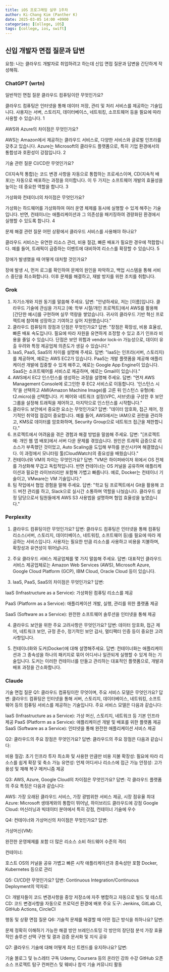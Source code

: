 ```yaml
---
title: iOS 프로그래밍 실무 1주차
author: Ki-Chang Kim (Panther K)
date: 2025-03-05 14:00 +0900
categories: [College, iOS]
tags: [college, ios, swift]
---
```


## 신입 개발자 면접 질문과 답변

요청: 나는 클라우드 개발자로 취업하려고 하는데 신입 면접 질문과 답변을 간단하게 작성해줘.

### ChatGPT (wrtn)

일반적인 면접 질문
클라우드 컴퓨팅이란 무엇인가요?

클라우드 컴퓨팅은 인터넷을 통해 데이터 저장, 관리 및 처리 서비스를 제공하는 기술입니다. 사용자는 서버, 스토리지, 데이터베이스, 네트워킹, 소프트웨어 등을 필요에 따라 사용할 수 있습니다. 1

AWS와 Azure의 차이점은 무엇인가요?

AWS는 Amazon에서 제공하는 클라우드 서비스로, 다양한 서비스와 글로벌 인프라를 갖추고 있습니다. Azure는 Microsoft의 클라우드 플랫폼으로, 특히 기업 환경에서의 통합성과 호환성이 강점입니다. 2

기술 관련 질문
CI/CD란 무엇인가요?

CI(지속적 통합)는 코드 변경 사항을 자동으로 통합하는 프로세스이며, CD(지속적 배포)는 자동으로 배포하는 과정을 의미합니다. 이 두 가지는 소프트웨어 개발의 효율성을 높이는 데 중요한 역할을 합니다. 3

가상화와 컨테이너의 차이점은 무엇인가요?

가상화는 하드웨어를 가상화하여 여러 운영 체제를 동시에 실행할 수 있게 해주는 기술입니다. 반면, 컨테이너는 애플리케이션과 그 의존성을 패키징하여 경량화된 환경에서 실행할 수 있도록 합니다. 4

문제 해결 관련 질문
어떤 상황에서 클라우드 서비스를 사용해야 하나요?

클라우드 서비스는 유연한 리소스 관리, 비용 절감, 빠른 배포가 필요한 경우에 적합합니다. 예를 들어, 트래픽이 급증하는 이벤트에 대비하여 리소스를 확장할 수 있습니다. 5

장애가 발생했을 때 어떻게 대처할 것인가요?

장애 발생 시, 먼저 로그를 확인하여 문제의 원인을 파악하고, 백업 시스템을 통해 서비스 중단을 최소화합니다. 이후 문제를 해결하고, 재발 방지를 위한 조치를 취합니다.

### Grok

1. 자기소개와 지원 동기를 말씀해 주세요.
답변: "안녕하세요, 저는 [이름]입니다. 클라우드 기술에 관심을 가지고 [예: 학부 시절/개인 프로젝트]에서 AWS를 활용해 [간단한 예시]를 구현하며 실무 역량을 쌓았습니다. 귀사의 클라우드 기반 혁신 프로젝트에 참여해 성장하고 기여하고 싶어 지원했습니다."
2. 클라우드 컴퓨팅의 장점과 단점은 무엇인가요?
답변: "장점은 확장성, 비용 효율성, 빠른 배포 속도입니다. 필요에 따라 자원을 유연하게 조정할 수 있고 초기 인프라 비용을 줄일 수 있습니다. 단점은 보안 위험과 vendor lock-in 가능성으로, 데이터 유출 우려와 특정 제공업체 의존도가 생길 수 있습니다."
3. IaaS, PaaS, SaaS의 차이를 설명해 주세요.
답변: "IaaS는 인프라(서버, 스토리지)를 제공하며, 예로는 AWS EC2가 있습니다. PaaS는 개발 플랫폼을 제공해 애플리케이션 개발에 집중할 수 있게 해주고, 예로는 Google App Engine이 있습니다. SaaS는 소프트웨어를 서비스로 제공하며, 예로는 Gmail이 있습니다."
4. AWS에서 EC2 인스턴스를 생성하는 과정을 설명해 주세요.
답변: "먼저 AWS Management Console에 로그인한 후 EC2 서비스로 이동합니다. '인스턴스 시작'을 선택하고 AMI(Amazon Machine Image)를 고른 뒤 인스턴스 유형(예: t2.micro)을 선택합니다. 키 페어와 네트워크 설정(VPC, 서브넷)을 구성한 후 보안 그룹을 설정해 트래픽을 제어하고, 마지막으로 인스턴스를 시작합니다."
5. 클라우드 보안에서 중요한 요소는 무엇인가요?
답변: "데이터 암호화, 접근 제어, 정기적인 취약점 점검이 중요합니다. 예를 들어, AWS에서는 IAM으로 권한을 관리하고, KMS로 데이터를 암호화하며, Security Group으로 네트워크 접근을 제한합니다."
6. 프로젝트에서 어려움을 겪은 경험과 해결 방법을 말씀해 주세요.
답변: "[프로젝트 예: 개인 웹 앱 배포]에서 서버 다운 문제를 겪었습니다. 원인은 트래픽 급증으로 리소스가 부족했던 것이었고, Auto Scaling을 도입해 부하를 분산시키며 해결했습니다. 이 과정에서 모니터링 툴(CloudWatch)의 중요성을 배웠습니다."
7. 컨테이너와 VM의 차이는 무엇인가요?
답변: "VM은 하이퍼바이저 위에서 OS 전체를 가상화해 무겁고 독립적입니다. 반면 컨테이너는 OS 커널을 공유하며 애플리케이션과 필요한 라이브러리만 포함해 가볍고 빠릅니다. 예로, Docker는 컨테이너 기술이고, VMware는 VM 기술입니다."
8. 팀 작업에서 협업 경험을 말해 주세요.
답변: "학교 팀 프로젝트에서 Git을 활용해 코드 버전 관리를 하고, Slack으로 실시간 소통하며 역할을 나눴습니다. 클라우드 설정 담당으로서 팀원들에게 AWS S3 사용법을 설명하며 협업 효율성을 높였습니다."

### Perplexity

1. 클라우드 컴퓨팅이란 무엇인가요?
답변: 클라우드 컴퓨팅은 인터넷을 통해 컴퓨팅 리소스(서버, 스토리지, 데이터베이스, 네트워킹, 소프트웨어 등)를 필요에 따라 제공하는 서비스입니다. 사용자는 필요한 만큼 리소스를 사용하고 비용을 지불하며, 확장성과 유연성이 뛰어납니다.

2. 주요 클라우드 서비스 제공업체를 몇 가지 말씀해 주세요.
답변: 대표적인 클라우드 서비스 제공업체로는 Amazon Web Services (AWS), Microsoft Azure, Google Cloud Platform (GCP), IBM Cloud, Oracle Cloud 등이 있습니다.

3. IaaS, PaaS, SaaS의 차이점은 무엇인가요?
답변:

IaaS (Infrastructure as a Service): 가상화된 컴퓨팅 리소스를 제공

PaaS (Platform as a Service): 애플리케이션 개발, 실행, 관리를 위한 플랫폼 제공

SaaS (Software as a Service): 완전한 소프트웨어 솔루션을 인터넷을 통해 제공

4. 클라우드 보안을 위한 주요 고려사항은 무엇인가요?
답변: 데이터 암호화, 접근 제어, 네트워크 보안, 규정 준수, 정기적인 보안 감사, 멀티팩터 인증 등이 중요한 고려사항입니다.

5. 컨테이너화와 도커(Docker)에 대해 설명해주세요.
답변: 컨테이너화는 애플리케이션과 그 종속성을 하나의 패키지로 묶어 어디서나 일관되게 실행할 수 있게 하는 기술입니다. 도커는 이러한 컨테이너를 만들고 관리하는 대표적인 플랫폼으로, 개발과 배포 과정을 간소화합니다.

### Claude

기술 면접 질문
Q1: 클라우드 컴퓨팅이란 무엇이며, 주요 서비스 모델은 무엇인가요?
답변: 클라우드 컴퓨팅은 인터넷을 통해 서버, 스토리지, 데이터베이스, 네트워킹, 소프트웨어 등의 컴퓨팅 서비스를 제공하는 기술입니다. 주요 서비스 모델은 다음과 같습니다:

IaaS (Infrastructure as a Service): 가상 머신, 스토리지, 네트워크 등 기본 인프라 제공
PaaS (Platform as a Service): 애플리케이션 개발 및 배포를 위한 플랫폼 제공
SaaS (Software as a Service): 인터넷을 통해 완전한 애플리케이션 서비스 제공

Q2: 클라우드의 주요 장점은 무엇인가요?
답변: 클라우드의 주요 장점은 다음과 같습니다:

비용 절감: 초기 인프라 투자 최소화 및 사용한 만큼만 비용 지불
확장성: 필요에 따라 리소스를 쉽게 확장 및 축소 가능
유연성: 언제 어디서나 리소스에 접근 가능
안정성: 고가용성 및 재해 복구 메커니즘 제공

Q3: AWS, Azure, Google Cloud의 차이점은 무엇인가요?
답변: 각 클라우드 플랫폼의 주요 특징은 다음과 같습니다:

AWS: 가장 오래된 클라우드 서비스, 가장 광범위한 서비스 제공, 시장 점유율 최대
Azure: Microsoft 생태계와의 통합이 뛰어남, 하이브리드 클라우드에 강점
Google Cloud: 머신러닝과 빅데이터 분야에서 특히 강점, 컨테이너 기술에 우수

Q4: 컨테이너와 가상머신의 차이점은 무엇인가요?
답변:

가상머신(VM):

완전한 운영체제를 포함
더 많은 리소스 소비
하드웨어 수준의 격리


컨테이너:

호스트 OS의 커널을 공유
가볍고 빠른 시작
애플리케이션과 종속성만 포함
Docker, Kubernetes 등으로 관리



Q5: CI/CD란 무엇인가요?
답변: Continuous Integration/Continuous Deployment의 약자로:

CI: 개발자들이 코드 변경사항을 중앙 저장소에 자주 병합하고 자동으로 빌드 및 테스트
CD: 코드 변경사항을 자동으로 프로덕션 환경에 배포
주요 도구: Jenkins, GitLab CI, GitHub Actions, CircleCI

행동 및 상황 면접 질문
Q6: 기술적 문제를 해결할 때 어떤 접근 방식을 취하나요?
답변:

문제 정확히 이해하기
가능한 해결 방안 브레인스토밍
각 방안의 장단점 분석
가장 효율적인 솔루션 선택
구현 및 결과 검증
문서화 및 지식 공유

Q7: 클라우드 기술에 대해 어떻게 최신 트렌드를 유지하나요?
답변:

기술 블로그 및 뉴스레터 구독
Udemy, Coursera 등의 온라인 강좌 수강
GitHub 오픈소스 프로젝트 탐구
컨퍼런스 및 웨비나 참석
기술 커뮤니티 활동